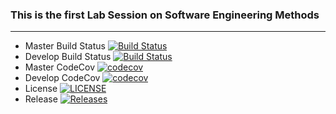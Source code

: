 ### This is the first Lab Session on Software Engineering Methods

---

- Master Build Status [![Build Status](https://travis-ci.org/ENUwork/sem.svg?branch=master)](https://travis-ci.org/ENUwork/sem)
- Develop Build Status [![Build Status](https://travis-ci.org/ENUwork/sem.svg?branch=develop)](https://travis-ci.org/ENUwork/sem)
- Master CodeCov [![codecov](https://codecov.io/gh/ENUwork/sem/branch/master/graph/badge.svg)](https://codecov.io/gh/ENUwork/sem)
- Develop CodeCov [![codecov](https://codecov.io/gh/ENUwork/sem/branch/develop/graph/badge.svg)](https://codecov.io/gh/ENUwork/sem)
- License [![LICENSE](https://img.shields.io/github/license/ENUwork/sem.svg?style=flat-square)](https://github.com/ENUwork/sem/blob/master/LICENSE)
- Release [![Releases](https://img.shields.io/github/release/ENUwork/sem/all.svg?style=flat-square)](https://github.com/migbash/sem/releases)
